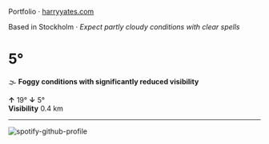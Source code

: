 Portfolio · [harryyates.com](https://harryyates.com)

<!-- WEATHER_START -->
Based in Stockholm · *Expect partly cloudy conditions with clear spells*

# 5°
🌫️ **Foggy conditions with significantly reduced visibility**

**↑** 19° **↓** 5°  
**Visibility** 0.4 km

---
<!-- WEATHER_END -->

<p align="left">
  <a>
    <img src="https://spotify-github-profile.kittinanx.com/api/view?uid=bigbello&cover_image=true&theme=natemoo-re&show_offline=true&background_color=121212&interchange=false&bar_color=53b14f&bar_color_cover=false" alt="spotify-github-profile">
  </a>
</p>